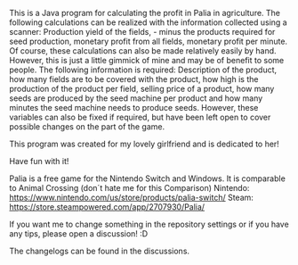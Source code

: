 This is a Java program for calculating the profit in Palia in agriculture. The following calculations can be realized with the information collected using a scanner: Production yield of the fields, - minus the products required for seed production, monetary profit from all fields, monetary profit per minute. Of course, these calculations can also be made relatively easily by hand. However, this is just a little gimmick of mine and may be of benefit to some people.
The following information is required: Description of the product, how many fields are to be covered with the product, how high is the production of the product per field, selling price of a product, how many seeds are produced by the seed machine per product and how many minutes the seed machine needs to produce seeds. However, these variables can also be fixed if required, but have been left open to cover possible changes on the part of the game.

This program was created for my lovely girlfriend and is dedicated to her!

Have fun with it!

Palia is a free game for the Nintendo Switch and Windows. It is comparable to Animal Crossing (don´t hate me for this Comparison)
Nintendo: https://www.nintendo.com/us/store/products/palia-switch/
Steam: https://store.steampowered.com/app/2707930/Palia/

If you want me to change something in the repository settings or if you have any tips, please open a discussion! :D

The changelogs can be found in the discussions.
